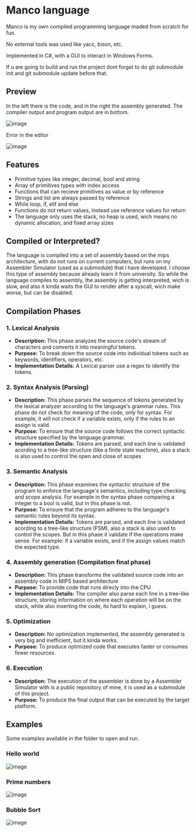 # Manco language 

Manco is my own compiled programming language maded from scratch for fun. 

No external tools was used like yacc, bison, etc.

Implemented in C#, with a GUI to interact in Windows Forms.

If u are going to build and run the project dont forget to do git submodule init and git submodule update before that.

## Preview
In the left there is the code, and in the right the assembly generated. The compiler output and program output are in bottom.

![image](https://github.com/RodrigoPAml/MancoLanguage/assets/41243039/ac3ac22d-f5cb-4ad9-9aed-845d563f25a4)

Error in the editor

![image](https://github.com/RodrigoPAml/MancoLanguage/assets/41243039/fcdcb4ac-7b42-4335-b7f1-0df998aef81f)

## Features
- Primitive types like integer, decimal, bool and string
- Array of primitives types with index access
- Functions that can recieve primitives as value or by reference
- Strings and list are always passed by reference
- While loop, if, elif and else
- Functions do not return values, instead use reference values for return
- The language only uses the stack, no heap is used, wich means no dynamic allocation, and fixed array sizes
  
## Compiled or Interpreted?

  The language is compiled into a set of assembly based on the mips architecture, with do not runs on current computers, but runs on my Assembler Simulator (used as a submodule) that
  i have developed. I choose this type of assembly because already learn it from university. So while the language compiles to assembly, the assembly is getting interpreted, wich is slow, and also it kinda waits the GUI to render after a syscall, wich make worse, but can be disabled.

## Compilation Phases

### 1. Lexical Analysis

- **Description:** This phase analyzes the source code's stream of characters and converts it into meaningful tokens.
- **Purpose:** To break down the source code into individual tokens such as keywords, identifiers, operators, etc.
- **Implementation Details:** A Lexical parser use a regex to identify the tokens.

### 2. Syntax Analysis (Parsing)

- **Description:** This phase parses the sequence of tokens generated by the lexical analyzer according to the language's grammar rules. This phase do not check for meaning of the code, only for syntax. For example, it will not check if a variable exists, only if the rules to an assign is valid.
- **Purpose:** To ensure that the source code follows the correct syntactic structure specified by the language grammar.
- **Implementation Details:** Tokens are parsed, and each line is validated acording to a tree-like structure (like a finite state machine), also a stack is also used to control the open and close of scopes

### 3. Semantic Analysis

- **Description:** This phase examines the syntactic structure of the program to enforce the language's semantics, including type checking and scope analysis. For example in the syntax phase comparing a integer to a bool is valid, but in this phase is not.
- **Purpose:** To ensure that the program adheres to the language's semantic rules beyond its syntax.
- **Implementation Details:** Tokens are parsed, and each line is validated acording to a tree-like structure (FSM), also a stack is also used to control the scopes. But in this phase it validate if the operations make sense. For example: if a variable exists, and if the assign values match the expected type. 

### 4. Assembly generation (Compilation final phase)

- **Description:** This phase transforms the validated source code into an assembly code in MIPS based architecture
- **Purpose:** To provide code that runs direcly into the CPU
- **Implementation Details:** The compiler also parse each line in a tree-like structure, storing information on where each operation will be on the stack, while also inserting the code, its hard to explain, i guess.

### 5. Optimization

- **Description:** No optimization implemented, the assembly generated is very big and inefficient, but it kinda works.
- **Purpose:** To produce optimized code that executes faster or consumes fewer resources.

### 6. Execution

- **Description:** The execution of the assembler is done by a Assembler Simulator with is a public repository of mine, it is used as a submodule of this project.
- **Purpose:** To produce the final output that can be executed by the target platform.

## Examples
Some examples available in the folder to open and run.
  
### Hello world
![image](https://github.com/RodrigoPAml/MancoLanguage/assets/41243039/c2c9fe85-883c-447d-9053-05573505cc40)

### Prime numbers
![image](https://github.com/RodrigoPAml/MancoLanguage/assets/41243039/d79d81b1-83d7-484f-ac27-9400a0b16fc2)

### Bubble Sort
![image](https://github.com/RodrigoPAml/MancoLanguage/assets/41243039/6c42934c-73da-4be2-829d-68faa7a0c286)


